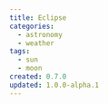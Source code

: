 ```yaml
---
title: Eclipse
categories:
  - astronomy
  - weather
tags:
  - sun
  - moon
created: 0.7.0
updated: 1.0.0-alpha.1
---
```

